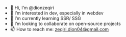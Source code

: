 - 👋 Hi, I’m @dionzeqiri
- 👀 I’m interested in dev, especially in webdev 
- 🌱 I’m currently learning SSR/ SSG
- 💞️ I’m looking to collaborate on open-source projects
- 📫 How to reach me: zeqiri.dion04@gmail.com

<!---
dionzeqiri/dionzeqiri is a ✨ special ✨ repository because its `README.md` (this file) appears on your GitHub profile.
You can click the Preview link to take a look at your changes.
--->
